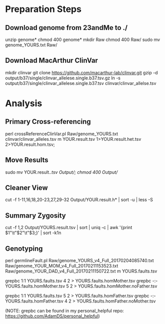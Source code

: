 
# Preparation Steps

## Download genome from 23andMe to ./
unzip genome*
chmod 400 genome*
mkdir Raw
chmod 400 Raw/
sudo mv genome_YOURS.txt Raw/

## Download MacArthur ClinVar
mkdir clinvar
git clone https://github.com/macarthur-lab/clinvar.git
gzip -d output/b37/single/clinvar_allelese.single.b37.tsv.gz
ln -s output/b37/single/clinvar_allelese.single.b37.tsv clinvar/clinvar_allelse.tsv

# Analysis

## Primary Cross-referencing
perl crossReferenceClinVar.pl Raw/genome_YOURS.txt clinvar/clinvar_alleles.tsv m YOUR.result.tsv 1>YOUR.result.het.tsv 2>YOUR.result.hom.tsv;

## Move Results
sudo mv YOUR.result.*.tsv Output/;
chmod 400 Output/*

## Cleaner View
cut -f 1-11,16,18,20-23,27,29-32 Output/YOUR.result.h* | sort -u | less -S

## Summary Zygosity
cut -f 1,2 Output/YOURS.result.tsv | sort | uniq -c | awk '{print $1"\t"$2"\t"$3;}' | sort -k1n

## Genotyping

perl germlineFault.pl Raw/genome_YOURS_v4_Full_20170204085740.txt Raw/genome_YOUR_MOM_v4_Full_20170211153523.txt Raw/genome_YOUR_DAD_v4_Full_20170211150722.txt m YOURS.faults.tsv

grepbc 1:1 YOURS.faults.tsv 4 2 > YOURS.faults.homMother.tsv
grepbc -:- YOURS.faults.homMother.tsv 5 2 > YOURS.faults.homMother.noFather.tsv

grepbc 1:1 YOURS.faults.tsv 5 2 > YOURS.faults.homFather.tsv
grepbc -:- YOURS.faults.homFather.tsv 4 2 > YOURS.faults.homFather.noMother.tsv

(NOTE: grepbc can be found in my personal_helpful repo: https://github.com/AdamDS/personal_helpful)
